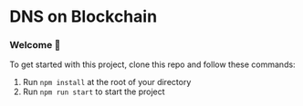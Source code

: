 # DNS on Blockchain

### **Welcome 👋**

To get started with this project, clone this repo and follow these commands:

1. Run `npm install` at the root of your directory
2. Run `npm run start` to start the project
